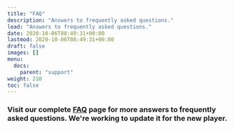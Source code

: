 ```yaml
---
title: "FAQ"
description: "Answers to frequently asked questions."
lead: "Answers to frequently asked questions."
date: 2020-10-06T08:49:31+00:00
lastmod: 2020-10-06T08:49:31+00:00
draft: false
images: []
menu:
  docs:
    parent: "support"
weight: 210
toc: false
---
```


### Visit our complete [FAQ](/faq/) page for more answers to frequently asked questions. We're working to update it for the new player.

